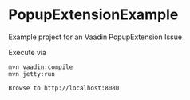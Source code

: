 PopupExtensionExample
=====================

Example project for an Vaadin PopupExtension Issue

Execute via

```
mvn vaadin:compile
mvn jetty:run

Browse to http://localhost:8080
```